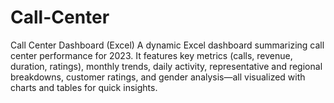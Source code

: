 # Call-Center
Call Center Dashboard (Excel) A dynamic Excel dashboard summarizing call center performance for 2023. It features key metrics (calls, revenue, duration, ratings), monthly trends, daily activity, representative and regional breakdowns, customer ratings, and gender analysis—all visualized with charts and tables for quick insights.
